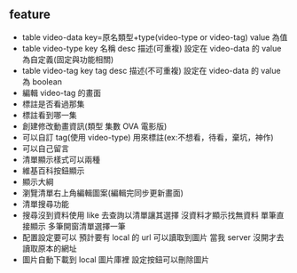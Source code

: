 ## feature

- table video-data key=原名類型+type(video-type or video-tag) value 為值
- table video-type key 名稱 desc 描述(可重複) 設定在 video-data 的 value 為自定義(固定與功能相關)
- table video-tag key tag desc 描述(不可重複) 設定在 video-data 的 value 為 boolean
- 編輯 video-tag 的畫面
- 標註是否看過那集
- 標註看到哪一集
- 創建修改動畫資訊(類型 集數 OVA 電影版)
- 可以自訂 tag(使用 video-type) 用來標註(ex:不想看，待看，棄坑，神作)
- 可以自己留言
- 清單顯示樣式可以兩種
- 維基百科按鈕顯示
- 顯示大綱
- 瀏覽清單右上角編輯圖案(編輯完同步更新畫面)
- 清單搜尋功能
- 搜尋沒到資料使用 like 去查詢以清單讓其選擇 沒資料才顯示找無資料 單筆直接顯示 多筆開窗清單選擇一筆
- 配置設定要可以 預計要有 local 的 url 可以讀取到圖片 當我 server 沒開才去讀取原本的網址
- 圖片自動下載到 local 圖片庫裡 設定按鈕可以刪除圖片
